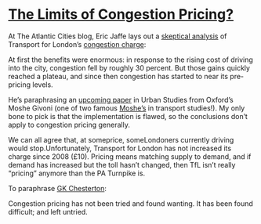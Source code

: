 # [The Limits of Congestion Pricing?](/2011/12/13/the-limits-of-fake-congestion-pricing/)


At The Atlantic Cities blog, Eric Jaffe lays out a [skeptical analysis](http://www.theatlanticcities.com/commute/2011/11/limits-congestion-pricing/590/) of Transport for London’s [congestion charge](http://www.tfl.gov.uk/roadusers/congestioncharging/):

At first the benefits were enormous: in response to the rising cost of driving into the city, congestion fell by roughly 30 percent. But those gains quickly reached a plateau, and since then congestion has started to near its pre-pricing levels.

He’s paraphrasing an [upcoming paper](http://usj.sagepub.com/content/early/2011/09/10/0042098011417017.abstract) in Urban Studies from Oxford’s Moshe Givoni (one of two famous [Moshe’s](http://cee.mit.edu/ben-akiva) in transport studies!). My only bone to pick is that the implementation is flawed, so the conclusions don’t apply to congestion pricing generally.

We can all agree that, at someprice, someLondoners currently driving would stop.Unfortunately, Transport for London has not increased its charge since 2008 (£10). Pricing means matching supply to demand, and if demand has increased but the toll hasn’t changed, then TfL isn’t really “pricing” anymore than the PA Turnpike is.

To paraphrase [GK Chesterton](http://en.wikiquote.org/wiki/G._K._Chesterton#What.27s_Wrong_With_The_World_.281910.29):

Congestion pricing has not been tried and found wanting. It has been found difficult; and left untried.